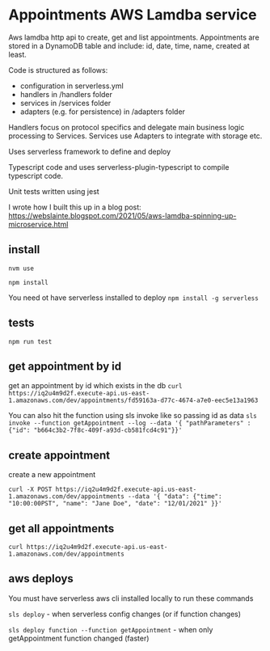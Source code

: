 # Appointments AWS Lamdba service
Aws lamdba http api to create, get and list appointments. Appointments are stored in a DynamoDB table and include: id, date, time, name, created at least.

Code is structured as follows:
- configuration in serverless.yml
- handlers in /handlers folder
- services in /services folder
- adapters (e.g. for persistence) in /adapters folder

Handlers focus on protocol specifics and delegate main business logic processing to Services. Services use Adapters to integrate with storage etc.

Uses serverless framework to define and deploy

Typescript code and uses serverless-plugin-typescript to compile typescript code.

Unit tests written using jest

I wrote how I built this up in a blog post: https://webslainte.blogspot.com/2021/05/aws-lamdba-spinning-up-microservice.html

## install
`nvm use`

`npm install`

You need ot have serverless installed to deploy
`npm install -g serverless`

## tests
`npm run test`

## get appointment by id
get an appointment by id which exists in the db
`curl https://iq2u4m9d2f.execute-api.us-east-1.amazonaws.com/dev/appointments/fd59163a-d77c-4674-a7e0-eec5e13a1963`

You can also hit the function using sls invoke like so passing id as data
`sls invoke --function getAppointment --log --data '{ "pathParameters" : {"id": "b664c3b2-7f8c-409f-a93d-cb581fcd4c91"}}'`

## create appointment
create a new appointment

`curl -X POST https://iq2u4m9d2f.execute-api.us-east-1.amazonaws.com/dev/appointments --data '{ "data": {"time": "10:00:00PST", "name": "Jane Doe", "date": "12/01/2021" }}'`


## get all appointments
`curl https://iq2u4m9d2f.execute-api.us-east-1.amazonaws.com/dev/appointments`


## aws deploys
You must have serverless aws cli installed locally to run these commands

`sls deploy` - when serverless config changes (or if function changes)

`sls deploy function --function getAppointment`  - when only getAppointment function changed (faster)
